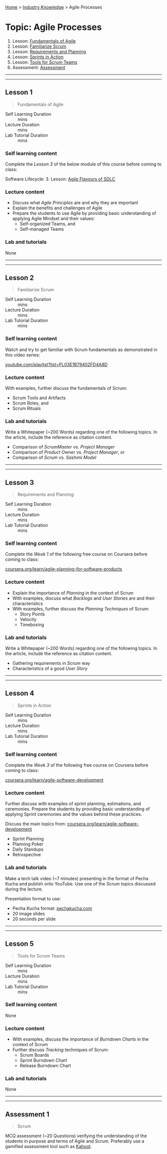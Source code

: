 [Home](../README.md) > [Industry Knowledge](./README.md) > Agile Processes

# Topic: Agile Processes

1. Lesson: [Fundamentals of Agile](#lesson-1)
2. Lesson: [Familiarize Scrum](#lesson-2)
3. Lesson: [Requirements and Planning](#lesson-3)
4. Lesson: [Sprints in Action](#lesson-4)
5. Lesson: [Tools for Scrum Teams](#lesson-5)
6. Assessment: [Assessment](#assessment-1)

---

---

## Lesson 1

> Fundamentals of Agile

<dl>
<dt>Self Learning Duration</dt>
<dd> mins</dd>
<dt>Lecture Duration</dt>
<dd> mins</dd>
<dt>Lab Tutorial Duration</dt>
<dd> mins</dd>
</dl>

### Self learning content

Complete the _Lesson 3_ of the below module of this course before coming to class:

Software Lifecycle: 3. Lesson: [Agile Flavours of SDLC](../02-software-lifecycle/lesson-3)

### Lecture content

- Discuss what _Agile Principles_ are and why they are important
- Explain the benefits and challenges of Agile
- Prepare the students to use Agile by providing basic understanding of applying Agile Mindset and their values:
  - Self-organized Teams, and
  - Self-managed Teams

### Lab and tutorials

None

---

---

## Lesson 2

> Familiarize Scrum

<dl>
<dt>Self Learning Duration</dt>
<dd> mins</dd>
<dt>Lecture Duration</dt>
<dd> mins</dd>
<dt>Lab Tutorial Duration</dt>
<dd> mins</dd>
</dl>

### Self learning content

Watch and try to get familiar with Scrum fundamentals as demonstrated in this video series:

[youtube.com/playlist?list=PL03E1B79402FD4A8D](https://www.youtube.com/playlist?list=PL03E1B79402FD4A8D)

### Lecture content

With examples, further discuss the fundamentals of Scrum:

- Scrum Tools and Artifacts
- Scrum Roles, and
- Scrum Rituals

### Lab and tutorials

Write a Whitepaper (~200 Words) regarding one of the following topics. In the article, include the reference as citation content.

- Comparison of _ScrumMaster_ vs. _Project Manager_
- Comparison of _Product Owner_ vs. _Project Manager_, or
- Comparison of _Scrum_ vs. _Sashimi Model_

---

---

## Lesson 3

> Requirements and Planning

<dl>
<dt>Self Learning Duration</dt>
<dd> mins</dd>
<dt>Lecture Duration</dt>
<dd> mins</dd>
<dt>Lab Tutorial Duration</dt>
<dd> mins</dd>
</dl>

### Self learning content

Complete the _Week 1_ of the following free course on Coursera before coming to class:

[coursera.org/learn/agile-planning-for-software-products](https://www.coursera.org/learn/agile-planning-for-software-products)

### Lecture content

- Explain the importance of _Planning_ in the context of Scrum
- With examples, discuss what _Backlogs_ and _User Stories_ are and their characteristics
- With examples, further discuss the _Planning Techniques_ of Scrum:
  - Story Points
  - Velocity
  - Timeboxing

### Lab and tutorials

Write a Whitepaper (~200 Words) regarding one of the following topics. In the article, include the reference as citation content.

- Gathering requirements in _Scrum_ way
- Characteristics of a good _User Story_

---

---

## Lesson 4

> Sprints in Action

<dl>
<dt>Self Learning Duration</dt>
<dd> mins</dd>
<dt>Lecture Duration</dt>
<dd> mins</dd>
<dt>Lab Tutorial Duration</dt>
<dd> mins</dd>
</dl>

### Self learning content

Complete the _Week 3_ of the following free course on Coursera before coming to class:

[coursera.org/learn/agile-software-development](https://www.coursera.org/learn/agile-software-development)

### Lecture content

Further discuss with examples of sprint planning, estimations, and ceremonies. Prepare the students by providing basic understanding of applying Sprint ceremonies and the values behind these practices.

Discuss the main topics from: [coursera.org/learn/agile-software-development](https://www.coursera.org/learn/agile-software-development)

- Sprint Planning
- Planning Poker
- Daily Standups
- Retrospective

### Lab and tutorials

Make a tech talk video (~7 minutes) presenting in the format of Pecha Kucha and publish onto YouTube. Use one of the _Scrum_ topics discussed during the lecture.

Presentation format to use:

- Pecha Kucha format: [pechakucha.com](https://www.pechakucha.com/)
- 20 image slides
- 20 seconds per slide

---

---

## Lesson 5

> Tools for Scrum Teams

<dl>
<dt>Self Learning Duration</dt>
<dd> mins</dd>
<dt>Lecture Duration</dt>
<dd> mins</dd>
<dt>Lab Tutorial Duration</dt>
<dd> mins</dd>
</dl>

### Self learning content

None

### Lecture content

- With examples, discuss the importance of _Burndown Charts_ in the context of Scrum
- Further discuss _Tracking_ techniques of Scrum:
  - Scrum Boards
  - Sprint Burndown Chart
  - Release Burndown Chart

### Lab and tutorials

None

---

---

## Assessment 1

> Scrum

MCQ assessment (~20 Questions) verifying the understanding of the students in purpose and terms of Agile and Scrum. Preferably use a gamified assessment tool such as [Kahoot](https://kahoot.com).

